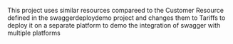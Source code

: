 This project uses similar resources compareed to the Customer Resource defined in the swaggerdeploydemo project and changes them to Tariffs to deploy it on a separate platform to demo the integration of swagger with multiple platforms
